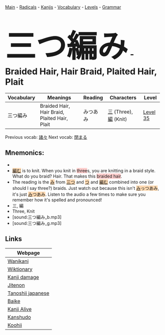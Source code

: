 <style> bigfont {font-size: 100px}</style>
[Main](../README.md) -
[Radicals](../radicals.md) -
[Kanjis](../kanjis.md) -
[Vocabulary](../vocabulary.md) -
[Levels](../levels.md) -
[Grammar](../grammar.md)
# <bigfont> 三つ編み</bigfont> - Braided Hair, Hair Braid, Plaited Hair, Plait 

| Vocabulary | Meanings | Reading | Characters | Level |
| --- | --- | --- | --- | --- |
| 三つ編み | Braided Hair, Hair Braid, Plaited Hair, Plait | みつあみ |  [三](../kanjis/三.md) (Three), [編](../kanjis/編.md) (Knit) | [Level 35](../levels/wk_level35.md) |

Previous vocab: [諸々](諸々.md) Next vocab: [閉まる](閉まる.md) 

## Mnemonics:

* 
* <span style="background-color:#fed8b1"> [編む](https://jisho.org/search/編む)</span> is to knit. When you knit in <span style="background-color:#ffcccb"> three</span>s, you are knitting in a braid style. What do you braid? Hair. That makes this <span style="background-color:#ffcccb"> braided hair</span>.
* The reading is the <span style="background-color:#fed8b1"> [み](https://jisho.org/search/み)</span> from <span style="background-color:#fed8b1"> [三つ](https://jisho.org/search/三つ)</span> and <span style="background-color:#fed8b1"> [つ](https://jisho.org/search/つ)</span> and <span style="background-color:#fed8b1"> [編む](https://jisho.org/search/編む)</span> combined into one (or should I say three?) braids. Just watch out because this isn't <span style="background-color:#fed8b1"> [み](https://jisho.org/search/み)っつあみ</span>, it's just <span style="background-color:#fed8b1"> [み](https://jisho.org/search/み)つあみ</span>. Listen to the audio a few times to make sure you remember how it's spelled and pronounced!
* 三, 編
* Three, Knit
* [sound:三つ編み_b.mp3]
* [sound:三つ編み_g.mp3]


## Links 

| Webpage |
| --- |
| [Wanikani          ](https://www.wanikani.com/kanji/三つ編み) |
| [Wiktionary        ](https://en.wiktionary.org/wiki/三つ編み) |
| [Kanji damage      ](http://www.kanjidamage.com/kanji/search?utf8=✓&q=三つ編み) |
| [Jitenon           ](https://jitenon.com/kanji/三つ編み) |
| [Tanoshii japanese ](https://www.tanoshiijapanese.com/dictionary/kanji.cfm?k=三つ編み) |
| [Baike             ](https://baike.baidu.com/item/三つ編み) |
| [Kanji Alive       ](https://app.kanjialive.com/三つ編み) |
| [Kanshudo          ](https://www.kanshudo.com/searchmn?q=三つ編み) |
| [Koohii            ](https://kanji.koohii.com/study/kanji/三つ編み) |
